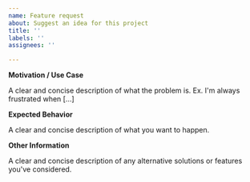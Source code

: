 ```yaml
---
name: Feature request
about: Suggest an idea for this project
title: ''
labels: ''
assignees: ''

---
```


**Motivation / Use Case**

A clear and concise description of what the problem is. Ex. I'm always frustrated when [...]

**Expected Behavior**

A clear and concise description of what you want to happen.

**Other Information**

A clear and concise description of any alternative solutions or features you've considered.
